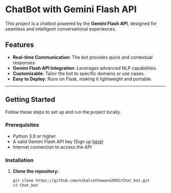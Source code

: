 # ChatBot with Gemini Flash API

This project is a chatbot powered by the **Gemini Flash API**, designed for seamless and intelligent conversational experiences.

## Features

- **Real-time Communication**: The bot provides quick and contextual responses.
- **Gemini Flash API Integration**: Leverages advanced NLP capabilities.
- **Customizable**: Tailor the bot to specific domains or use cases.
- **Easy to Deploy**: Runs on Flask, making it lightweight and portable.

---

## Getting Started

Follow these steps to set up and run the project locally.

### Prerequisites

- Python 3.9 or higher
- A valid Gemini Flash API key (Sign up [here](https://gemini.flash/api-docs))
- Internet connection to access the API

### Installation

1. **Clone the repository:**
   ```bash
   git clone https://github.com/nihalsathawane2003/Chat_bot.git
   cd Chat_bot

